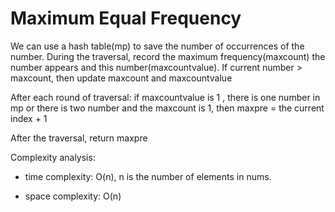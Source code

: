 # Maximum Equal Frequency

We can use a hash table(mp) to save the number of occurrences of the number. 
During the traversal, record the maximum frequency(maxcount) the number appears and this number(maxcountvalue).
If current number > maxcount, then update maxcount and maxcountvalue

After each round of traversal:
if maxcountvalue is 1 , there is one number in mp or there is two number and the maxcount is 1, then maxpre = the current index + 1

After the traversal, return maxpre

Complexity analysis:
- time complexity: O(n), n is  the number of elements in nums.

- space complexity: O(n)
